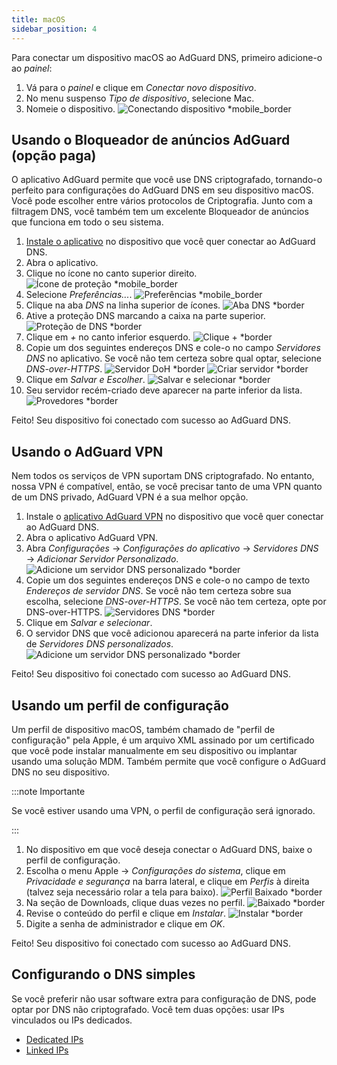 ```yaml
---
title: macOS
sidebar_position: 4
---
```


Para conectar um dispositivo macOS ao AdGuard DNS, primeiro adicione-o ao _painel_:

1. Vá para o _painel_ e clique em _Conectar novo dispositivo_.
2. No menu suspenso _Tipo de dispositivo_, selecione Mac.
3. Nomeie o dispositivo.
   ![Conectando dispositivo \*mobile\_border](https://cdn.adtidy.org/content/kb/dns/private/new_dns/connect/mac_ab/choose_mac.png)

## Usando o Bloqueador de anúncios AdGuard (opção paga)

O aplicativo AdGuard permite que você use DNS criptografado, tornando-o perfeito para configurações do AdGuard DNS em seu dispositivo macOS. Você pode escolher entre vários protocolos de Criptografia. Junto com a filtragem DNS, você também tem um excelente Bloqueador de anúncios que funciona em todo o seu sistema.

1. [Instale o aplicativo](https://adguard.com/adguard-mac/overview.html) no dispositivo que você quer conectar ao AdGuard DNS.
2. Abra o aplicativo.
3. Clique no ícone no canto superior direito.
   ![Ícone de proteção \*mobile\_border](https://cdn.adtidy.org/content/kb/dns/private/new_dns/connect/mac_ab/mac_step3.png)
4. Selecione _Preferências..._.
   ![Preferências \*mobile\_border](https://cdn.adtidy.org/content/kb/dns/private/new_dns/connect/mac_ab/mac_step4.png)
5. Clique na aba _DNS_ na linha superior de ícones.
   ![Aba DNS \*border](https://cdn.adtidy.org/content/kb/dns/private/new_dns/connect/mac_ab/mac_step5.png)
6. Ative a proteção DNS marcando a caixa na parte superior.
   ![Proteção de DNS \*border](https://cdn.adtidy.org/content/kb/dns/private/new_dns/connect/mac_ab/mac_step6.png)
7. Clique em _+_ no canto inferior esquerdo.
   ![Clique + \*border](https://cdn.adtidy.org/content/kb/dns/private/new_dns/connect/mac_ab/mac_step7.png)
8. Copie um dos seguintes endereços DNS e cole-o no campo _Servidores DNS_ no aplicativo. Se você não tem certeza sobre qual optar, selecione _DNS-over-HTTPS_.
   ![Servidor DoH \*border](https://cdn.adtidy.org/content/kb/dns/private/new_dns/connect/mac_ab/mac_step8_1.png)
   ![Criar servidor \*border](https://cdn.adtidy.org/content/kb/dns/private/new_dns/connect/mac_ab/mac_step8_2.png)
9. Clique em _Salvar e Escolher_.
   ![Salvar e selecionar \*border](https://cdn.adtidy.org/content/kb/dns/private/new_dns/connect/mac_ab/mac_step9.png)
10. Seu servidor recém-criado deve aparecer na parte inferior da lista.
    ![Provedores \*border](https://cdn.adtidy.org/content/kb/dns/private/new_dns/connect/mac_ab/mac_step10.png)

Feito! Seu dispositivo foi conectado com sucesso ao AdGuard DNS.

## Usando o AdGuard VPN

Nem todos os serviços de VPN suportam DNS criptografado. No entanto, nossa VPN é compatível, então, se você precisar tanto de uma VPN quanto de um DNS privado, AdGuard VPN é a sua melhor opção.

1. Instale o [aplicativo AdGuard VPN](https://adguard-vpn.com/mac/overview.html) no dispositivo que você quer conectar ao AdGuard DNS.
2. Abra o aplicativo AdGuard VPN.
3. Abra _Configurações_ → _Configurações do aplicativo_ → _Servidores DNS_ → _Adicionar Servidor Personalizado_.
   ![Adicione um servidor DNS personalizado \*border](https://cdn.adtidy.org/content/kb/dns/private/new_dns/connect/mac_vpn/mac_step3.png)
4. Copie um dos seguintes endereços DNS e cole-o no campo de texto _Endereços de servidor DNS_. Se você não tem certeza sobre sua escolha, selecione _DNS-over-HTTPS_. Se você não tem certeza, opte por DNS-over-HTTPS.
   ![Servidores DNS \*border](https://cdn.adtidy.org/content/kb/dns/private/new_dns/connect/mac_vpn/mac_step4.png)
5. Clique em _Salvar e selecionar_.
6. O servidor DNS que você adicionou aparecerá na parte inferior da lista de _Servidores DNS personalizados_.
   ![Adicione um servidor DNS personalizado \*border](https://cdn.adtidy.org/content/kb/dns/private/new_dns/connect/mac_vpn/mac_step6.png)

Feito! Seu dispositivo foi conectado com sucesso ao AdGuard DNS.

## Usando um perfil de configuração

Um perfil de dispositivo macOS, também chamado de "perfil de configuração" pela Apple, é um arquivo XML assinado por um certificado que você pode instalar manualmente em seu dispositivo ou implantar usando uma solução MDM. Também permite que você configure o AdGuard DNS no seu dispositivo.

:::note Importante

Se você estiver usando uma VPN, o perfil de configuração será ignorado.

:::

1. No dispositivo em que você deseja conectar o AdGuard DNS, baixe o perfil de configuração.
2. Escolha o menu Apple → _Configurações do sistema_, clique em _Privacidade e segurança_ na barra lateral, e clique em _Perfis_ à direita (talvez seja necessário rolar a tela para baixo).
   ![Perfil Baixado \*border](https://cdn.adtidy.org/content/kb/dns/private/new_dns/connect/mac_profile/mac_step2.png)
3. Na seção de Downloads, clique duas vezes no perfil.
   ![Baixado \*border](https://cdn.adtidy.org/content/kb/dns/private/new_dns/connect/mac_profile/mac_step3.png)
4. Revise o conteúdo do perfil e clique em _Instalar_.
   ![Instalar \*border](https://cdn.adtidy.org/content/kb/dns/private/new_dns/connect/mac_profile/mac_step4.png)
5. Digite a senha de administrador e clique em _OK_.

Feito! Seu dispositivo foi conectado com sucesso ao AdGuard DNS.

## Configurando o DNS simples

Se você preferir não usar software extra para configuração de DNS, pode optar por DNS não criptografado. Você tem duas opções: usar IPs vinculados ou IPs dedicados.

- [Dedicated IPs](/private-dns/connect-devices/other-options/dedicated-ip.md)
- [Linked IPs](/private-dns/connect-devices/other-options/linked-ip.md)
